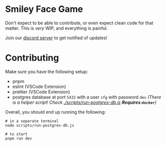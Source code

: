 # Smiley Face Game

Don't expect to be able to contribute, or even expect clean code for that matter. This is _very_ WIP, and everything is painful.

Join our [discord server](https://discord.gg/c68KMCs) to get notified of updates!

# Contributing

Make sure you have the following setup:

- pnpm
- eslint (VSCode Extension)
- prettier (VSCode Extension)
- postgres database at port `5432` with a user `sfg` with password `dev` _(There is a helper script! Check [./scripts/run-postgres-db.js](./scripts/run-postgres-db.js) **Requires `docker`**)_

Overall, you should end up running the following:

```shell
# in a separate terminal
node scripts/run-postgres-db.js

# to start
pnpm run dev
```
